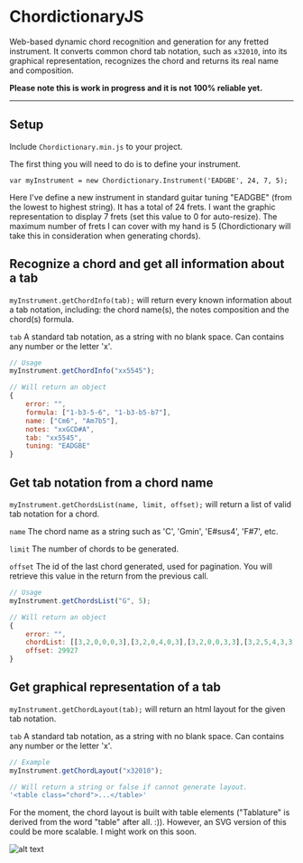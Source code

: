 ChordictionaryJS
======

Web-based dynamic chord recognition and generation for any fretted instrument.
It converts common chord tab notation, such as `x32010`, into its graphical representation, recognizes the chord and returns its real name and composition.

**Please note this is work in progress and it is not 100% reliable yet.**

***

## Setup

Include `Chordictionary.min.js` to your project.

The first thing you will need to do is to define your instrument.

`var myInstrument = new Chordictionary.Instrument('EADGBE', 24, 7, 5);`

Here I've define a new instrument in standard guitar tuning "EADGBE" (from the lowest to highest string). It has a total of 24 frets.
I want the graphic representation to display 7 frets (set this value to 0 for auto-resize).
The maximum number of frets I can cover with my hand is 5 (Chordictionary will take this in consideration when generating chords).

## Recognize a chord and get all information about a tab

`myInstrument.getChordInfo(tab);` will return every known information about a tab notation, including: the chord name(s), the notes composition and the chord(s) formula.

`tab` A standard tab notation, as a string with no blank space. Can contains any number or the letter 'x'.

```javascript
// Usage
myInstrument.getChordInfo("xx5545");

// Will return an object
{
	error: "",
	formula: ["1-b3-5-6", "1-b3-b5-b7"],
	name: ["Cm6", "Am7b5"],
	notes: "xxGCD#A",
	tab: "xx5545",
	tuning: "EADGBE"
}
```

## Get tab notation from a chord name

`myInstrument.getChordsList(name, limit, offset);` will return a list of valid tab notation for a chord.

`name` The chord name as a string such as 'C', 'Gmin', 'E#sus4', 'F#7', etc.

`limit` The number of chords to be generated.

`offset` The id of the last chord generated, used for pagination. You will retrieve this value in the return from the previous call.

```javascript
// Usage
myInstrument.getChordsList("G", 5);

// Will return an object
{
	error: "",
	chordList: [[3,2,0,0,0,3],[3,2,0,4,0,3],[3,2,0,0,3,3],[3,2,5,4,3,3],[3,5,5,4,3,3]],
	offset: 29927
}
```

## Get graphical representation of a tab

`myInstrument.getChordLayout(tab);` will return an html layout for the given tab notation.

`tab` A standard tab notation, as a string with no blank space. Can contains any number or the letter 'x'.

```javascript
// Example
myInstrument.getChordLayout("x32010");

// Will return a string or false if cannot generate layout.
'<table class="chord">...</table>'
```

For the moment, the chord layout is built with table elements ("Tablature" is derived from the word "table" after all. :)).
However, an SVG version of this could be more scalable. I might work on this soon.

![alt text](http://git.hubertfauconnier.com/img/chord.png "")
<!---
### Check if tab or tuning is valid

`myInstrument.isValidTab(tab)` and `myInstrument.isValidTuning(tuning)` will check the validity of a given tab notation or tuning and return True or False.

```javascript
// Examples

myInstrument.isValidTab("x32010");
// Return
True // ['x','3','2','0','1','0']

myInstrument.isValidTab("911111099");
// Return
True // ['9','11','11','10','9','9']

myInstrument.isValidTuning("E#A#D#G#B#E#");
// Return
True // ['E#','A#','D#','G#','B#','E#']
```
-->
